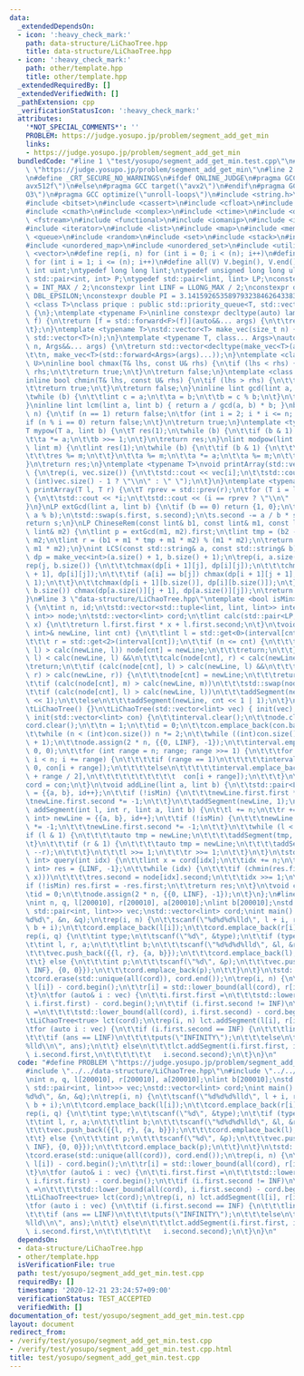 ```yaml
---
data:
  _extendedDependsOn:
  - icon: ':heavy_check_mark:'
    path: data-structure/LiChaoTree.hpp
    title: data-structure/LiChaoTree.hpp
  - icon: ':heavy_check_mark:'
    path: other/template.hpp
    title: other/template.hpp
  _extendedRequiredBy: []
  _extendedVerifiedWith: []
  _pathExtension: cpp
  _verificationStatusIcon: ':heavy_check_mark:'
  attributes:
    '*NOT_SPECIAL_COMMENTS*': ''
    PROBLEM: https://judge.yosupo.jp/problem/segment_add_get_min
    links:
    - https://judge.yosupo.jp/problem/segment_add_get_min
  bundledCode: "#line 1 \"test/yosupo/segment_add_get_min.test.cpp\"\n#define PROBLEM\
    \ \"https://judge.yosupo.jp/problem/segment_add_get_min\"\n#line 2 \"other/template.hpp\"\
    \n#define _CRT_SECURE_NO_WARNINGS\n#ifdef ONLINE_JUDGE\n#pragma GCC target(\"\
    avx512f\")\n#else\n#pragma GCC target(\"avx2\")\n#endif\n#pragma GCC optimize(\"\
    O3\")\n#pragma GCC optimize(\"unroll-loops\")\n#include <string.h>\n#include <algorithm>\n\
    #include <bitset>\n#include <cassert>\n#include <cfloat>\n#include <climits>\n\
    #include <cmath>\n#include <complex>\n#include <ctime>\n#include <deque>\n#include\
    \ <fstream>\n#include <functional>\n#include <iomanip>\n#include <iostream>\n\
    #include <iterator>\n#include <list>\n#include <map>\n#include <memory>\n#include\
    \ <queue>\n#include <random>\n#include <set>\n#include <stack>\n#include <string>\n\
    #include <unordered_map>\n#include <unordered_set>\n#include <utility>\n#include\
    \ <vector>\n#define rep(i, n) for (int i = 0; i < (n); i++)\n#define REP(i, n)\
    \ for (int i = 1; i <= (n); i++)\n#define all(V) V.begin(), V.end()\ntypedef unsigned\
    \ int uint;\ntypedef long long lint;\ntypedef unsigned long long ulint;\ntypedef\
    \ std::pair<int, int> P;\ntypedef std::pair<lint, lint> LP;\nconstexpr int INF\
    \ = INT_MAX / 2;\nconstexpr lint LINF = LLONG_MAX / 2;\nconstexpr double eps =\
    \ DBL_EPSILON;\nconstexpr double PI = 3.141592653589793238462643383279;\ntemplate\
    \ <class T>\nclass prique : public std::priority_queue<T, std::vector<T>, std::greater<T>>\
    \ {\n};\ntemplate <typename F>\ninline constexpr decltype(auto) lambda_fix(F&&\
    \ f) {\n\treturn [f = std::forward<F>(f)](auto&&... args) {\n\t\treturn f(f, std::forward<decltype(args)>(args)...);\n\
    \t};\n}\ntemplate <typename T>\nstd::vector<T> make_vec(size_t n) {\n\treturn\
    \ std::vector<T>(n);\n}\ntemplate <typename T, class... Args>\nauto make_vec(size_t\
    \ n, Args&&... args) {\n\treturn std::vector<decltype(make_vec<T>(args...))>(\n\
    \t\tn, make_vec<T>(std::forward<Args>(args)...));\n}\ntemplate <class T, class\
    \ U>\ninline bool chmax(T& lhs, const U& rhs) {\n\tif (lhs < rhs) {\n\t\tlhs =\
    \ rhs;\n\t\treturn true;\n\t}\n\treturn false;\n}\ntemplate <class T, class U>\n\
    inline bool chmin(T& lhs, const U& rhs) {\n\tif (lhs > rhs) {\n\t\tlhs = rhs;\n\
    \t\treturn true;\n\t}\n\treturn false;\n}\ninline lint gcd(lint a, lint b) {\n\
    \twhile (b) {\n\t\tlint c = a;\n\t\ta = b;\n\t\tb = c % b;\n\t}\n\treturn a;\n\
    }\ninline lint lcm(lint a, lint b) { return a / gcd(a, b) * b; }\nbool isprime(lint\
    \ n) {\n\tif (n == 1) return false;\n\tfor (int i = 2; i * i <= n; i++) {\n\t\t\
    if (n % i == 0) return false;\n\t}\n\treturn true;\n}\ntemplate <typename T>\n\
    T mypow(T a, lint b) {\n\tT res(1);\n\twhile (b) {\n\t\tif (b & 1) res *= a;\n\
    \t\ta *= a;\n\t\tb >>= 1;\n\t}\n\treturn res;\n}\nlint modpow(lint a, lint b,\
    \ lint m) {\n\tlint res(1);\n\twhile (b) {\n\t\tif (b & 1) {\n\t\t\tres *= a;\n\
    \t\t\tres %= m;\n\t\t}\n\t\ta %= m;\n\t\ta *= a;\n\t\ta %= m;\n\t\tb >>= 1;\n\t\
    }\n\treturn res;\n}\ntemplate <typename T>\nvoid printArray(std::vector<T>& vec)\
    \ {\n\trep(i, vec.size()) {\n\t\tstd::cout << vec[i];\n\t\tstd::cout << (i ==\
    \ (int)vec.size() - 1 ? \"\\n\" : \" \");\n\t}\n}\ntemplate <typename T>\nvoid\
    \ printArray(T l, T r) {\n\tT rprev = std::prev(r);\n\tfor (T i = l; i != r; i++)\
    \ {\n\t\tstd::cout << *i;\n\t\tstd::cout << (i == rprev ? \"\\n\" : \" \");\n\t\
    }\n}\nLP extGcd(lint a, lint b) {\n\tif (b == 0) return {1, 0};\n\tLP s = extGcd(b,\
    \ a % b);\n\tstd::swap(s.first, s.second);\n\ts.second -= a / b * s.first;\n\t\
    return s;\n}\nLP ChineseRem(const lint& b1, const lint& m1, const lint& b2, const\
    \ lint& m2) {\n\tlint p = extGcd(m1, m2).first;\n\tlint tmp = (b2 - b1) * p %\
    \ m2;\n\tlint r = (b1 + m1 * tmp + m1 * m2) % (m1 * m2);\n\treturn std::make_pair(r,\
    \ m1 * m2);\n}\nint LCS(const std::string& a, const std::string& b) {\n\tauto\
    \ dp = make_vec<int>(a.size() + 1, b.size() + 1);\n\trep(i, a.size()) {\n\t\t\
    rep(j, b.size()) {\n\t\t\tchmax(dp[i + 1][j], dp[i][j]);\n\t\t\tchmax(dp[i][j\
    \ + 1], dp[i][j]);\n\t\t\tif (a[i] == b[j]) chmax(dp[i + 1][j + 1], dp[i][j] +\
    \ 1);\n\t\t}\n\t\tchmax(dp[i + 1][b.size()], dp[i][b.size()]);\n\t}\n\trep(j,\
    \ b.size()) chmax(dp[a.size()][j + 1], dp[a.size()][j]);\n\treturn dp[a.size()][b.size()];\n\
    }\n#line 3 \"data-structure/LiChaoTree.hpp\"\ntemplate <bool isMin>\nclass LiChaoTree\
    \ {\n\tint n, id;\n\tstd::vector<std::tuple<lint, lint, lint>> interval;\n\tstd::vector<std::pair<LP,\
    \ int>> node;\n\tstd::vector<lint> cord;\n\tlint calc(std::pair<LP, int> l, lint\
    \ x) {\n\t\treturn l.first.first * x + l.first.second;\n\t}\n\tvoid addSegment(std::pair<LP,\
    \ int>& newLine, lint cnt) {\n\t\tlint l = std::get<0>(interval[cnt]), m = std::get<1>(interval[cnt]),\n\
    \t\t\t r = std::get<2>(interval[cnt]);\n\t\tif (n <= cnt) {\n\t\t\tif (calc(node[cnt],\
    \ l) > calc(newLine, l)) node[cnt] = newLine;\n\t\t\treturn;\n\t\t}\n\t\tif (calc(node[cnt],\
    \ l) < calc(newLine, l) &&\n\t\t\tcalc(node[cnt], r) < calc(newLine, r))\n\t\t\
    \treturn;\n\t\tif (calc(node[cnt], l) > calc(newLine, l) &&\n\t\t\tcalc(node[cnt],\
    \ r) > calc(newLine, r)) {\n\t\t\tnode[cnt] = newLine;\n\t\t\treturn;\n\t\t}\n\
    \t\tif (calc(node[cnt], m) > calc(newLine, m))\n\t\t\tstd::swap(node[cnt], newLine);\n\
    \t\tif (calc(node[cnt], l) > calc(newLine, l))\n\t\t\taddSegment(newLine, cnt\
    \ << 1);\n\t\telse\n\t\t\taddSegment(newLine, cnt << 1 | 1);\n\t}\n\n  public:\n\
    \tLiChaoTree() {}\n\tLiChaoTree(std::vector<lint> vec) { init(vec); }\n\tvoid\
    \ init(std::vector<lint> con) {\n\t\tinterval.clear();\n\t\tnode.clear();\n\t\t\
    cord.clear();\n\t\tn = 1;\n\t\tid = 0;\n\t\tcon.emplace_back(con.back() + 1);\n\
    \t\twhile (n < (int)con.size()) n *= 2;\n\t\twhile ((int)con.size() < n + 1) con.emplace_back(con.back()\
    \ + 1);\n\t\tnode.assign(2 * n, {{0, LINF}, -1});\n\t\tinterval.emplace_back(0,\
    \ 0, 0);\n\t\tfor (int range = n; range; range >>= 1) {\n\t\t\tfor (int i = 0;\
    \ i < n; i += range) {\n\t\t\t\tif (range == 1)\n\t\t\t\t\tinterval.emplace_back(con[i],\
    \ 0, con[i + range]);\n\t\t\t\telse\n\t\t\t\t\tinterval.emplace_back(con[i], con[i\
    \ + range / 2],\n\t\t\t\t\t\t\t\t\t\t  con[i + range]);\n\t\t\t}\n\t\t}\n\t\t\
    cord = con;\n\t}\n\tvoid addLine(lint a, lint b) {\n\t\tstd::pair<LP, int> newLine\
    \ = {{a, b}, id++};\n\t\tif (!isMin) {\n\t\t\tnewLine.first.first *= -1;\n\t\t\
    \tnewLine.first.second *= -1;\n\t\t}\n\t\taddSegment(newLine, 1);\n\t}\n\tvoid\
    \ addSegment(int l, int r, lint a, lint b) {\n\t\tl += n;\n\t\tr += n;\n\t\tstd::pair<LP,\
    \ int> newLine = {{a, b}, id++};\n\t\tif (!isMin) {\n\t\t\tnewLine.first.first\
    \ *= -1;\n\t\t\tnewLine.first.second *= -1;\n\t\t}\n\t\twhile (l < r) {\n\t\t\t\
    if (l & 1) {\n\t\t\t\tauto tmp = newLine;\n\t\t\t\taddSegment(tmp, l++);\n\t\t\
    \t}\n\t\t\tif (r & 1) {\n\t\t\t\tauto tmp = newLine;\n\t\t\t\taddSegment(tmp,\
    \ --r);\n\t\t\t}\n\t\t\tl >>= 1;\n\t\t\tr >>= 1;\n\t\t}\n\t}\n\tstd::pair<lint,\
    \ int> query(int idx) {\n\t\tlint x = cord[idx];\n\t\tidx += n;\n\t\tstd::pair<lint,\
    \ int> res = {LINF, -1};\n\t\twhile (idx) {\n\t\t\tif (chmin(res.first, calc(node[idx],\
    \ x)))\n\t\t\t\tres.second = node[idx].second;\n\t\t\tidx >>= 1;\n\t\t}\n\t\t\
    if (!isMin) res.first = -res.first;\n\t\treturn res;\n\t}\n\tvoid clear() {\n\t\
    \tid = 0;\n\t\tnode.assign(2 * n, {{0, LINF}, -1});\n\t}\n};\n#line 4 \"test/yosupo/segment_add_get_min.test.cpp\"\
    \nint n, q, l[200010], r[200010], a[200010];\nlint b[200010];\nstd::vector<std::pair<P,\
    \ std::pair<int, lint>>> vec;\nstd::vector<lint> cord;\nint main() {\n\tscanf(\"\
    %d%d\", &n, &q);\n\trep(i, n) {\n\t\tscanf(\"%d%d%d%lld\", l + i, r + i, a + i,\
    \ b + i);\n\t\tcord.emplace_back(l[i]);\n\t\tcord.emplace_back(r[i]);\n\t}\n\t\
    rep(i, q) {\n\t\tint type;\n\t\tscanf(\"%d\", &type);\n\t\tif (type == 0) {\n\t\
    \t\tint l, r, a;\n\t\t\tlint b;\n\t\t\tscanf(\"%d%d%d%lld\", &l, &r, &a, &b);\n\
    \t\t\tvec.push_back({{l, r}, {a, b}});\n\t\t\tcord.emplace_back(l);\n\t\t\tcord.emplace_back(r);\n\
    \t\t} else {\n\t\t\tint p;\n\t\t\tscanf(\"%d\", &p);\n\t\t\tvec.push_back({{p,\
    \ INF}, {0, 0}});\n\t\t\tcord.emplace_back(p);\n\t\t}\n\t}\n\tstd::sort(all(cord));\n\
    \tcord.erase(std::unique(all(cord)), cord.end());\n\trep(i, n) {\n\t\tl[i] = std::lower_bound(all(cord),\
    \ l[i]) - cord.begin();\n\t\tr[i] = std::lower_bound(all(cord), r[i]) - cord.begin();\n\
    \t}\n\tfor (auto& i : vec) {\n\t\ti.first.first =\n\t\t\tstd::lower_bound(all(cord),\
    \ i.first.first) - cord.begin();\n\t\tif (i.first.second != INF)\n\t\t\ti.first.second\
    \ =\n\t\t\t\tstd::lower_bound(all(cord), i.first.second) - cord.begin();\n\t}\n\
    \tLiChaoTree<true> lct(cord);\n\trep(i, n) lct.addSegment(l[i], r[i], a[i], b[i]);\n\
    \tfor (auto i : vec) {\n\t\tif (i.first.second == INF) {\n\t\t\tlint ans = lct.query(i.first.first).first;\n\
    \t\t\tif (ans == LINF)\n\t\t\t\tputs(\"INFINITY\");\n\t\t\telse\n\t\t\t\tprintf(\"\
    %lld\\n\", ans);\n\t\t} else\n\t\t\tlct.addSegment(i.first.first, i.first.second,\
    \ i.second.first,\n\t\t\t\t\t\t   i.second.second);\n\t}\n}\n"
  code: "#define PROBLEM \"https://judge.yosupo.jp/problem/segment_add_get_min\"\n\
    #include \"../../data-structure/LiChaoTree.hpp\"\n#include \"../../other/template.hpp\"\
    \nint n, q, l[200010], r[200010], a[200010];\nlint b[200010];\nstd::vector<std::pair<P,\
    \ std::pair<int, lint>>> vec;\nstd::vector<lint> cord;\nint main() {\n\tscanf(\"\
    %d%d\", &n, &q);\n\trep(i, n) {\n\t\tscanf(\"%d%d%d%lld\", l + i, r + i, a + i,\
    \ b + i);\n\t\tcord.emplace_back(l[i]);\n\t\tcord.emplace_back(r[i]);\n\t}\n\t\
    rep(i, q) {\n\t\tint type;\n\t\tscanf(\"%d\", &type);\n\t\tif (type == 0) {\n\t\
    \t\tint l, r, a;\n\t\t\tlint b;\n\t\t\tscanf(\"%d%d%d%lld\", &l, &r, &a, &b);\n\
    \t\t\tvec.push_back({{l, r}, {a, b}});\n\t\t\tcord.emplace_back(l);\n\t\t\tcord.emplace_back(r);\n\
    \t\t} else {\n\t\t\tint p;\n\t\t\tscanf(\"%d\", &p);\n\t\t\tvec.push_back({{p,\
    \ INF}, {0, 0}});\n\t\t\tcord.emplace_back(p);\n\t\t}\n\t}\n\tstd::sort(all(cord));\n\
    \tcord.erase(std::unique(all(cord)), cord.end());\n\trep(i, n) {\n\t\tl[i] = std::lower_bound(all(cord),\
    \ l[i]) - cord.begin();\n\t\tr[i] = std::lower_bound(all(cord), r[i]) - cord.begin();\n\
    \t}\n\tfor (auto& i : vec) {\n\t\ti.first.first =\n\t\t\tstd::lower_bound(all(cord),\
    \ i.first.first) - cord.begin();\n\t\tif (i.first.second != INF)\n\t\t\ti.first.second\
    \ =\n\t\t\t\tstd::lower_bound(all(cord), i.first.second) - cord.begin();\n\t}\n\
    \tLiChaoTree<true> lct(cord);\n\trep(i, n) lct.addSegment(l[i], r[i], a[i], b[i]);\n\
    \tfor (auto i : vec) {\n\t\tif (i.first.second == INF) {\n\t\t\tlint ans = lct.query(i.first.first).first;\n\
    \t\t\tif (ans == LINF)\n\t\t\t\tputs(\"INFINITY\");\n\t\t\telse\n\t\t\t\tprintf(\"\
    %lld\\n\", ans);\n\t\t} else\n\t\t\tlct.addSegment(i.first.first, i.first.second,\
    \ i.second.first,\n\t\t\t\t\t\t   i.second.second);\n\t}\n}\n"
  dependsOn:
  - data-structure/LiChaoTree.hpp
  - other/template.hpp
  isVerificationFile: true
  path: test/yosupo/segment_add_get_min.test.cpp
  requiredBy: []
  timestamp: '2020-12-21 23:24:57+09:00'
  verificationStatus: TEST_ACCEPTED
  verifiedWith: []
documentation_of: test/yosupo/segment_add_get_min.test.cpp
layout: document
redirect_from:
- /verify/test/yosupo/segment_add_get_min.test.cpp
- /verify/test/yosupo/segment_add_get_min.test.cpp.html
title: test/yosupo/segment_add_get_min.test.cpp
---
```

